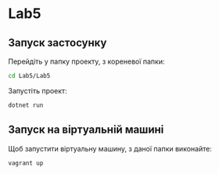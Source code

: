 # Lab5
## Запуск застосунку
Перейдіть у папку проекту, з кореневої папки:
```bash
cd Lab5/Lab5
```

Запустіть проект:
```bash
dotnet run
```

## Запуск на віртуальній машині
Щоб запустити віртуальну машину, з даної папки виконайте:
```bash
vagrant up
```